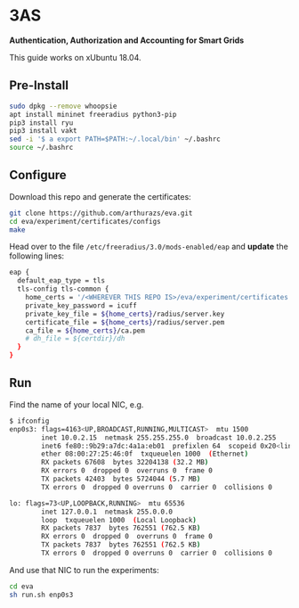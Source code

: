 # 3AS

**Authentication, Authorization and Accounting for Smart Grids**

This guide works on xUbuntu 18.04.

## Pre-Install

```bash
sudo dpkg --remove whoopsie
apt install mininet freeradius python3-pip
pip3 install ryu
pip3 install vakt
sed -i '$ a export PATH=$PATH:~/.local/bin' ~/.bashrc
source ~/.bashrc
```

## Configure

Download this repo and generate the certificates:

```bash
git clone https://github.com/arthurazs/eva.git
cd eva/experiment/certificates/configs
make
```

Head over to the file `/etc/freeradius/3.0/mods-enabled/eap` and **update** the following lines:

```bash
eap {
  default_eap_type = tls
  tls-config tls-common {
    home_certs = '/<WHEREVER THIS REPO IS>/eva/experiment/certificates'
    private_key_password = icuff
    private_key_file = ${home_certs}/radius/server.key
    certificate_file = ${home_certs}/radius/server.pem
    ca_file = ${home_certs}/ca.pem
    # dh_file = ${certdir}/dh
  }
}
```

## Run

Find the name of your local NIC, e.g.
```bash
$ ifconfig
enp0s3: flags=4163<UP,BROADCAST,RUNNING,MULTICAST>  mtu 1500
        inet 10.0.2.15  netmask 255.255.255.0  broadcast 10.0.2.255
        inet6 fe80::9b29:a7dc:4a1a:eb01  prefixlen 64  scopeid 0x20<link>
        ether 08:00:27:25:46:0f  txqueuelen 1000  (Ethernet)
        RX packets 67608  bytes 32204138 (32.2 MB)
        RX errors 0  dropped 0  overruns 0  frame 0
        TX packets 42403  bytes 5724044 (5.7 MB)
        TX errors 0  dropped 0 overruns 0  carrier 0  collisions 0

lo: flags=73<UP,LOOPBACK,RUNNING>  mtu 65536
        inet 127.0.0.1  netmask 255.0.0.0
        loop  txqueuelen 1000  (Local Loopback)
        RX packets 7837  bytes 762551 (762.5 KB)
        RX errors 0  dropped 0  overruns 0  frame 0
        TX packets 7837  bytes 762551 (762.5 KB)
        TX errors 0  dropped 0 overruns 0  carrier 0  collisions 0
```

And use that NIC to run the experiments:

```bash
cd eva
sh run.sh enp0s3
```

<!--
openssl x509 -in client.pem -text
openssl rsa -in client.pem -text
-->
